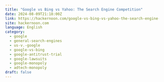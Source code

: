 ```yaml
---
title: "Google vs Bing vs Yahoo: The Search Engine Competition"
date: 2024-08-09T21:18:00Z
link: https://hackernoon.com/google-vs-bing-vs-yahoo-the-search-engine-competition?source=rss&utm_medium=RSS&utm_source=news.12bit.vn
site: hackernoon.com
language: English
category:
  - google
  - general-search-engines
  - us-v.-google
  - google-vs-bing
  - google-antitrust-trial
  - google-lawsuits
  - google-monopoly
  - adtech-monopoly
draft: false
---
```

